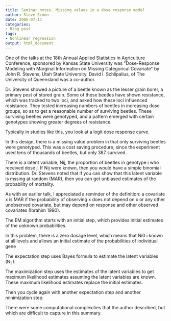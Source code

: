 ```yaml
---
title: Seminar notes. Missing values in a dose response model
author: Steve Simon
date: 2006-07-17
categories:
- Blog post
tags:
- Nonlinear regression
output: html_document
---
```

One of the talks at the 18th Annual Applied Statistics in Agriculture
Conference, sponsored by Kansas State University was "Dose-Response
Modeling with Marginal Information on Missing Categorical Covariate" by
John R. Stevens, Utah State University. David I. Schlipalius, of The
University of Queensland was a co-author.

Dr. Stevens showed a picture of a beetle known as the lesser grain
borer, a primary pest of stored grain. Some of these beetles have shown
resistance, which was tracked to two loci, and asked how these loci
influenced resistance. They tested increasing numbers of beetles in
increasing dose groups, so as to get a reasonable number of surviving
beetles. These surviving beetles were genotyped, and a pattern emerged
with certain genotypes showing greater degrees of resistance.

Typically in studies like this, you look at a logit dose response curve.

In this design, there is a missing value problem in that only surviving
beetles were genotyped. This was a cost saving procedure, since the
experiment used tens of thousands of beetles, but only 387 survived.

There is a latent variable, Nij, the proportion of beetles in genotype i
who received dose j. If Nij were known, then you would have a simple
binomial distribution. Dr. Stevens noted that if you can show that this
latent variable is mssing at random (MAR), then you can get unbiased
estimates of the probability of mortality.

As with an earlier talk, I appreciated a reminder of the definition: a
covariate x is MAR if the probability of observing x does not depend on
x or any other unobserved covariate, but may depend on response and
other observed covariates (Ibrahim 1990).

The EM algorithm starts with an initial step, which provides initial
estimates of the unknown probabilities.

In this problem, there is a zero dosage level, which means that Ni0 i
known at all levels and allows an initial estimate of the probabilities
of individual gene

The expectation step uses Bayes formula to estimate the latent variables
(Nij).

The maximization step uses the estimates of the latent variables to get
maximum likelihood estimates assuming the latent variables are known.
These maximum likelihood estimates replace the initial estimates.

Then you cycle again with another expectation step and another
minimization step.

There were some computational complexities that the author described,
but which are difficult to capture in this summary.

